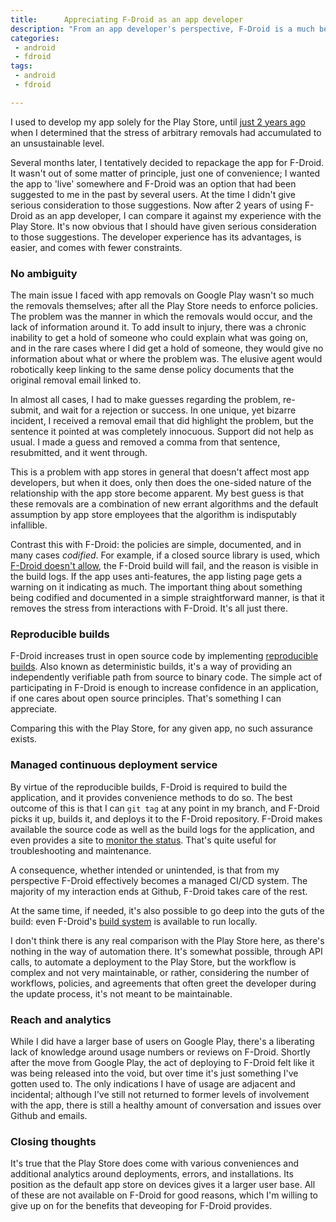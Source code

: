 ```yaml
---
title:      Appreciating F-Droid as an app developer
description: "From an app developer's perspective, F-Droid is a much better, well thought out, app store for Android"
categories:
 - android
 - fdroid
tags:
 - android
 - fdroid

---
```


I used to develop my app solely for the Play Store, until [just 2 years ago](https://github.com/mendhak/gpslogger/issues/849) when I determined that the stress of arbitrary removals had accumulated to an unsustainable level.  

Several months later, I tentatively decided to repackage the app for F-Droid.  It wasn't out of some matter of principle, just one of convenience; I wanted the app to 'live' somewhere and F-Droid was an option that had been suggested to me in the past by several users. At the time I didn't give serious consideration to those suggestions. Now after 2 years of using F-Droid as an app developer, I can compare it against my experience with the Play Store. It's now obvious that I should have given serious consideration to those suggestions. The developer experience has its advantages, is easier, and comes with fewer constraints. 

### No ambiguity

The main issue I faced with app removals on Google Play wasn't so much the removals themselves; after all the Play Store needs to enforce policies. The problem was the manner in which the removals would occur, and the lack of information around it. To add insult to injury, there was a chronic inability to get a hold of someone who could explain what was going on, and in the rare cases where I did get a hold of someone, they would give no information about what or where the problem was.  The elusive agent would robotically keep linking to the same dense policy documents that the original removal email linked to. 

In almost all cases, I had to make guesses regarding the problem, re-submit, and wait for a rejection or success.  In one unique, yet bizarre incident, I received a removal email that did highlight the problem, but the sentence it pointed at was completely innocuous. Support did not help as usual. I made a guess and removed a comma from that sentence, resubmitted, and it went through.  

This is a problem with app stores in general that doesn't affect most app developers, but when it does, only then does the one-sided nature of the relationship with the app store become apparent. My best guess is that these removals are a combination of new errant algorithms and the default assumption by app store employees that the algorithm is indisputably infallible. 

Contrast this with F-Droid: the policies are simple, documented, and in many cases _codified_.  For example, if a closed source library is used, which [F-Droid doesn't allow](https://f-droid.org/docs/Inclusion_Policy/), the F-Droid build will fail, and the reason is visible in the build logs. If the app uses anti-features, the app listing page gets a warning on it indicating as much.  The important thing about something being codified and documented in a simple straightforward manner, is that it removes the stress from interactions with F-Droid.  It's all just there. 

### Reproducible builds

F-Droid increases trust in open source code by implementing [reproducible builds](https://f-droid.org/docs/Reproducible_Builds/). Also known as deterministic builds, it's a way of providing an independently verifiable path from source to binary code. The simple act of participating in F-Droid is enough to increase confidence in an application, if one cares about open source principles. That's something I can appreciate.  

Comparing this with the Play Store, for any given app, no such assurance exists.  

### Managed continuous deployment service

By virtue of the reproducible builds, F-Droid is required to build the application, and it provides convenience methods to do so. The best outcome of this is that I can `git tag` at any point in my branch, and F-Droid picks it up, builds it, and deploys it to the F-Droid repository. F-Droid makes available the source code as well as the build logs for the application, and even provides a site to [monitor the status](https://monitor.f-droid.org/). That's quite useful for  troubleshooting and maintenance.  

A consequence, whether intended or unintended, is that from my perspective F-Droid effectively becomes a managed CI/CD system. The majority of my interaction ends at Github, F-Droid takes care of the rest. 

At the same time, if needed, it's also possible to go deep into the guts of the build: even F-Droid's [build system](https://gitlab.com/fdroid/fdroidserver) is available to run locally. 

I don't think there is any real comparison with the Play Store here, as there's nothing in the way of automation there.  It's somewhat possible, through API calls, to automate a deployment to the Play Store, but the workflow is complex and not very maintainable, or rather, considering the number of workflows, policies, and agreements that often greet the developer during the update process, it's not meant to be maintainable.  

### Reach and analytics

While I did have a larger base of users on Google Play, there's a liberating lack of knowledge around usage numbers or reviews on F-Droid. Shortly after the move from Google Play, the act of deploying to F-Droid felt like it was being released into the void, but over time it's just something I've gotten used to. The only indications I have of usage are adjacent and incidental; although I've still not returned to former levels of involvement with the app, there is still a healthy amount of conversation and issues over Github and emails. 

### Closing thoughts

It's true that the Play Store does come with various conveniences and additional analytics around deployments, errors, and installations.  Its position as the default app store on devices gives it a larger user base.  All of these are not available on F-Droid for good reasons, which I'm willing to give up on for the benefits that deveoping for F-Droid provides.  

